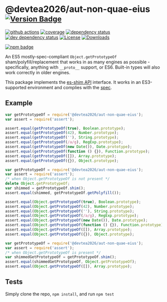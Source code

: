 # @devtea2026/aut-non-quae-eius <sup>[![Version Badge][npm-version-svg]][package-url]</sup>

[![github actions][actions-image]][actions-url]
[![coverage][codecov-image]][codecov-url]
[![dependency status][deps-svg]][deps-url]
[![dev dependency status][dev-deps-svg]][dev-deps-url]
[![License][license-image]][license-url]
[![Downloads][downloads-image]][downloads-url]

[![npm badge][npm-badge-png]][package-url]

An ES5 mostly-spec-compliant `Object.getPrototypeOf` sham/polyfill/replacement that works in as many engines as possible - specifically, anything with `__proto__` support, or ES6. Built-in types will also work correctly in older engines.

This package implements the [es-shim API](https://github.com/es-shims/api) interface. It works in an ES3-supported environment and complies with the [spec](https://www.ecma-international.org/ecma-262/5.1/).

## Example

```js
var getPrototypeOf = require('@devtea2026/aut-non-quae-eius');
var assert = require('assert');

assert.equal(getPrototypeOf(true), Boolean.prototype);
assert.equal(getPrototypeOf(42), Number.prototype);
assert.equal(getPrototypeOf(''), String.prototype);
assert.equal(getPrototypeOf(/a/g), RegExp.prototype);
assert.equal(getPrototypeOf(new Date()), Date.prototype);
assert.equal(getPrototypeOf(function () {}), Function.prototype);
assert.equal(getPrototypeOf([]), Array.prototype);
assert.equal(getPrototypeOf({}), Object.prototype);
```

```js
var getPrototypeOf = require('@devtea2026/aut-non-quae-eius');
var assert = require('assert');
/* when Object.getPrototypeOf is not present */
delete Object.getPrototypeOf;
var shimmed = getPrototypeOf.shim();
assert.equal(shimmed, getPrototypeOf.getPolyfill());

assert.equal(Object.getPrototypeOf(true), Boolean.prototype);
assert.equal(Object.getPrototypeOf(42), Number.prototype);
assert.equal(Object.getPrototypeOf(''), String.prototype);
assert.equal(Object.getPrototypeOf(/a/g), RegExp.prototype);
assert.equal(Object.getPrototypeOf(new Date()), Date.prototype);
assert.equal(Object.getPrototypeOf(function () {}), Function.prototype);
assert.equal(Object.getPrototypeOf([]), Array.prototype);
assert.equal(Object.getPrototypeOf({}), Object.prototype);
```

```js
var getPrototypeOf = require('@devtea2026/aut-non-quae-eius');
var assert = require('assert');
/* when Object.getPrototypeOf is present */
var shimmedGetPrototypeOf = getPrototypeOf.shim();
assert.equal(shimmedGetPrototypeOf, Object.getPrototypeOf);
assert.equal(Object.getPrototypeOf([]), Array.prototype);
```

## Tests
Simply clone the repo, `npm install`, and run `npm test`

[package-url]: https://npmjs.org/package/@devtea2026/aut-non-quae-eius
[npm-version-svg]: https://versionbadg.es/devtea2026/aut-non-quae-eius.svg
[deps-svg]: https://david-dm.org/devtea2026/aut-non-quae-eius.svg
[deps-url]: https://david-dm.org/devtea2026/aut-non-quae-eius
[dev-deps-svg]: https://david-dm.org/devtea2026/aut-non-quae-eius/dev-status.svg
[dev-deps-url]: https://david-dm.org/devtea2026/aut-non-quae-eius#info=devDependencies
[npm-badge-png]: https://nodei.co/npm/@devtea2026/aut-non-quae-eius.png?downloads=true&stars=true
[license-image]: https://img.shields.io/npm/l/@devtea2026/aut-non-quae-eius.svg
[license-url]: LICENSE
[downloads-image]: https://img.shields.io/npm/dm/@devtea2026/aut-non-quae-eius.svg
[downloads-url]: https://npm-stat.com/charts.html?package=@devtea2026/aut-non-quae-eius
[codecov-image]: https://codecov.io/gh/devtea2026/aut-non-quae-eius/branch/main/graphs/badge.svg
[codecov-url]: https://app.codecov.io/gh/devtea2026/aut-non-quae-eius/
[actions-image]: https://img.shields.io/endpoint?url=https://github-actions-badge-u3jn4tfpocch.runkit.sh/devtea2026/aut-non-quae-eius
[actions-url]: https://github.com/devtea2026/aut-non-quae-eius/actions
